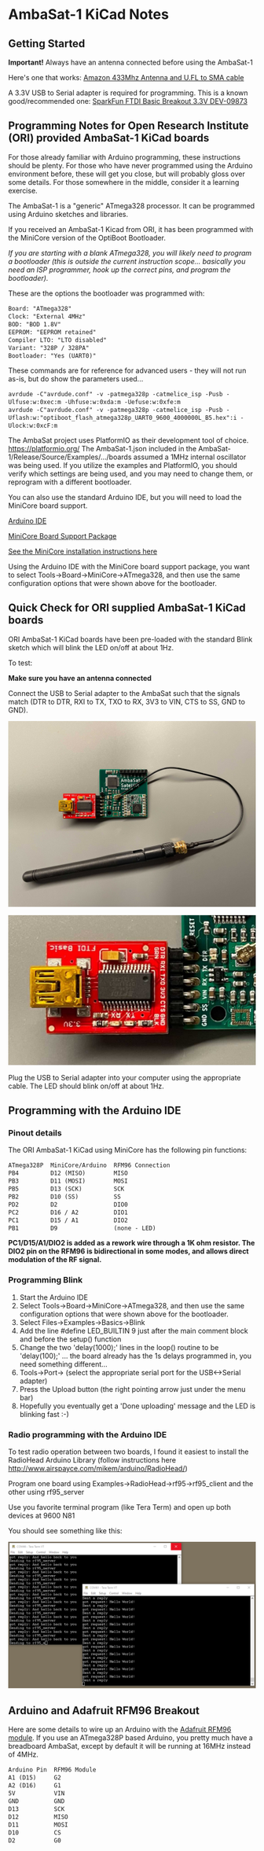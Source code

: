 # AmbaSat-1 KiCad Notes

## Getting Started

**Important!** Always have an antenna connected before using the AmbaSat-1

Here's one that works:
[Amazon 433Mhz Antenna and U.FL to SMA cable](https://www.amazon.com/dp/B07DDF5YCJ?psc=1&ref=ppx_yo2_dt_b_product_details)

A 3.3V USB to Serial adapter is required for programming.  This is a known good/recommended one:
[SparkFun FTDI Basic Breakout 3.3V DEV-09873](https://www.sparkfun.com/products/9873)

## Programming Notes for Open Research Institute (ORI) provided AmbaSat-1 KiCad boards

For those already familiar with Arduino programming, these instructions should be plenty.
For those who have never programmed using the Arduino environment before, these will get you close, but will probably gloss over some details.
For those somewhere in the middle, consider it a learning exercise.

The AmbaSat-1 is a "generic" ATmega328 processor.  It can be programmed using Arduino sketches and libraries.

If you received an AmbaSat-1 Kicad from ORI, it has been programmed with the MiniCore version of the OptiBoot Bootloader.

*If you are starting with a blank ATmega328, you will likely need to program a bootloader (this is outside the current instruction scope... basically you need an ISP programmer, hook up the correct pins, and program the bootloader).*

These are the options the bootloader was programmed with:
```
Board: "ATmega328"
Clock: "External 4MHz"
BOD: "BOD 1.8V"
EEPROM: "EEPROM retained"
Compiler LTO: "LTO disabled"
Variant: "328P / 328PA"
Bootloader: "Yes (UART0)"
```

These commands are for reference for advanced users - they will not run as-is, but do show the parameters used...
```
avrdude -C"avrdude.conf" -v -patmega328p -catmelice_isp -Pusb -Ulfuse:w:0xec:m -Uhfuse:w:0xda:m -Uefuse:w:0xfe:m
avrdude -C"avrdude.conf" -v -patmega328p -catmelice_isp -Pusb -Uflash:w:"optiboot_flash_atmega328p_UART0_9600_4000000L_B5.hex":i -Ulock:w:0xcF:m
```

The AmbaSat project uses PlatformIO as their development tool of choice.  https://platformio.org/
The AmbaSat-1.json included in the AmbaSat-1/Release/Source/Examples/.../boards assumed a 1MHz internal oscillator was being used.  If you utilize the examples and PlatformIO, you should verify which settings are being used, and you may need to change them, or reprogram with a different bootloader.

You can also use the standard Arduino IDE, but you will need to load the MiniCore board support.

[Arduino IDE](https://www.arduino.cc/en/software)

[MiniCore Board Support Package](https://github.com/MCUdude/MiniCore)

[See the MiniCore installation instructions here](https://github.com/MCUdude/MiniCore#how-to-install)

Using the Arduino IDE with the MiniCore board support package, you want to select Tools->Board->MiniCore->ATmega328, and then use the same configuration options that were shown above for the bootloader.

## Quick Check for ORI supplied AmbaSat-1 KiCad boards

ORI AmbaSat-1 KiCad boards have been pre-loaded with the standard Blink sketch which will blink the LED on/off at about 1Hz.

To test:

**Make sure you have an antenna connected**

Connect the USB to Serial adapter to the AmbaSat such that the signals match (DTR to DTR, RXI to TX, TXO to RX, 3V3 to VIN, CTS to SS, GND to GND). 

![AmbaSat-1 Programming](media/Programming_1.jpg?raw=true "AmbaSat-1 Programming")

![AmbaSat-1 Programmer](media/Programming_2.jpg?raw=true "AmbaSat-1 Programmer")

Plug the USB to Serial adapter into your computer using the appropriate cable.  The LED should blink on/off at about 1Hz.

## Programming with the Arduino IDE

### Pinout details

The ORI AmbaSat-1 KiCad using MiniCore has the following pin functions:
```
ATmega328P  MiniCore/Arduino  RFM96 Connection
PB4         D12 (MISO)        MISO
PB3         D11 (MOSI)        MOSI
PB5         D13 (SCK)         SCK
PB2         D10 (SS)          SS
PD2         D2                DIO0
PC2         D16 / A2          DIO1
PC1         D15 / A1          DIO2
PB1         D9                (none - LED)
```

**PC1/D15/A1/DIO2 is added as a rework wire through a 1K ohm resistor.  The DIO2 pin on the RFM96 is bidirectional in some modes, and allows direct modulation of the RF signal.**

### Programming Blink 

1. Start the Arduino IDE
2. Select Tools->Board->MiniCore->ATmega328, and then use the same configuration options that were shown above for the bootloader.
3. Select Files->Examples->Basics->Blink
4. Add the line #define LED_BUILTIN 9 just after the main comment block and before the setup() function
5. Change the two 'delay(1000);' lines in the loop() routine to be 'delay(100);'  ...  the board already has the 1s delays programmed in, you need something different...
6. Tools->Port-> (select the appropriate serial port for the USB<->Serial adapter)
7. Press the Upload button (the right pointing arrow just under the menu bar)
8. Hopefully you eventually get a 'Done uploading' message and the LED is blinking fast :-)

### Radio programming with the Arduino IDE

To test radio operation between two boards, I found it easiest to install the RadioHead Arduino Library (follow instructions here http://www.airspayce.com/mikem/arduino/RadioHead/)

Program one board using Examples->RadioHead->rf95->rf95_client and the other using rf95_server

Use you favorite terminal program (like Tera Term) and open up both devices at 9600 N81

You should see something like this:

![RF Client and Server](media/rf_client_server.png?raw=true "RF Client and Server")

## Arduino and Adafruit RFM96 Breakout

Here are some details to wire up an Arduino with the [Adafruit RFM96 module](https://www.adafruit.com/product/3073).  If you use an ATmega328P based Arduino, you pretty much have a breadboard AmbaSat, except by default it will be running at 16MHz instead of 4MHz.

```
Arduino Pin  RFM96 Module
A1 (D15)     G2
A2 (D16)     G1
5V           VIN
GND          GND
D13          SCK
D12          MISO
D11          MOSI
D10          CS
D2           G0

